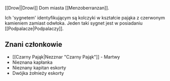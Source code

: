 [[Drow||Drowi]] Dom miasta [[Menzoberranzan]].

Ich 'sygnetem' identyfikującym są kolczyki w kształcie pająka z czerwonym kamieniem zamiast odwłoka. Jeden taki sygnet jest w posiadaniu [[Podpalacze|Podpalaczy]]. 
## Znani członkowie
- [[Czarny Pająk|Nezznar "Czarny Pająk"]] - Martwy
- Nieznana kapłanka
- Nieznany kapitan eskorty
- Dwójka żołnieży eskorty